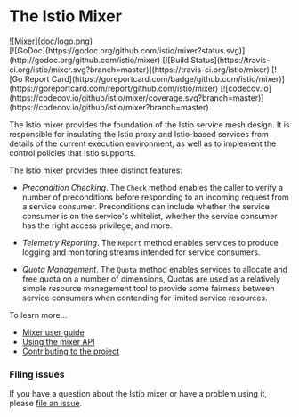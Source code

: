 <h1>The Istio Mixer</h1>
![Mixer](doc/logo.png)
<br/>
[![GoDoc](https://godoc.org/github.com/istio/mixer?status.svg)](http://godoc.org/github.com/istio/mixer)
[![Build Status](https://travis-ci.org/istio/mixer.svg?branch=master)](https://travis-ci.org/istio/mixer)
[![Go Report Card](https://goreportcard.com/badge/github.com/istio/mixer)](https://goreportcard.com/report/github.com/istio/mixer)
[![codecov.io](https://codecov.io/github/istio/mixer/coverage.svg?branch=master)](https://codecov.io/github/istio/mixer?branch=master)

The Istio mixer provides the foundation of the Istio service mesh
design. It is responsible for insulating the Istio proxy and
Istio-based services from details of the current execution
environment, as well as to implement the control policies
that Istio supports.

The Istio mixer provides three distinct features:

- *Precondition Checking*. The `Check` method enables
the caller to verify a number of preconditions before
responding to an incoming request from a service consumer.
Preconditions can include whether the service consumer
is on the service's whitelist, whether the service consumer
has the right access privilege, and more.

- *Telemetry Reporting*. The `Report` method enables services
to produce logging and monitoring streams intended for
service consumers.

- *Quota Management*. The `Quota` method enables services
to allocate and free quota on a number of dimensions, Quotas
are used as a relatively simple resource management tool to
provide some fairness between service consumers when contending
for limited service resources.

To learn more...

- [Mixer user guide](doc/userGuide/README.md)
- [Using the mixer API](doc/api.md)
- [Contributing to the project](./CONTRIBUTING.md)

### Filing issues

If you have a question about the Istio mixer or have a problem using it, please
[file an issue](https://github.com/istio/mixer/issues/new).
